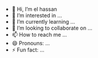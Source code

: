 - 👋 Hi, I’m el hassan
- 👀 I’m interested in ...
- 🌱 I’m currently learning ...
- 💞️ I’m looking to collaborate on ...
- 📫 How to reach me ...
- 😄 Pronouns: ...
- ⚡ Fun fact: ...

<!---
ehd-ornikar/ehd-ornikar is a ✨ special ✨ repository because its `README.md` (this file) appears on your GitHub profile.
You can click the Preview link to take a look at your changes.
--->

